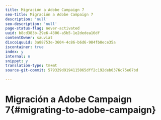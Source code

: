 ```yaml
---
title: Migración a Adobe Campaign 7
seo-title: Migración a Adobe Campaign 7
description: 'null'
seo-description: 'null'
page-status-flag: never-activated
uuid: b8cd383b-29e6-4306-a5b5-1e2dedea16df
contentOwner: sauviat
discoiquuid: 3a88753e-3604-4c86-b6d6-984fb8ece35a
iscontainer: true
index: y
internal: n
snippet: y
translation-type: tm+mt
source-git-commit: 579329d9194115065dff2c192deb0376c75e67bd

---
```



# Migración a Adobe Campaign 7{#migrating-to-adobe-campaign}

